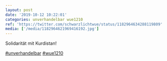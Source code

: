 ```yaml
---
layout: post
date: '2019-10-12 10:22:01'
categories: unverhandelbar wue1210
ref: 'https://twitter.com/schwarzlichtwue/status/1182964634288119809'
media: ['/media/1182964621969416192.jpg']
---
```

Solidarität mit Kurdistan!

[#unverhandelbar](/t/unverhandelbar) [#wue1210](/t/wue1210) 